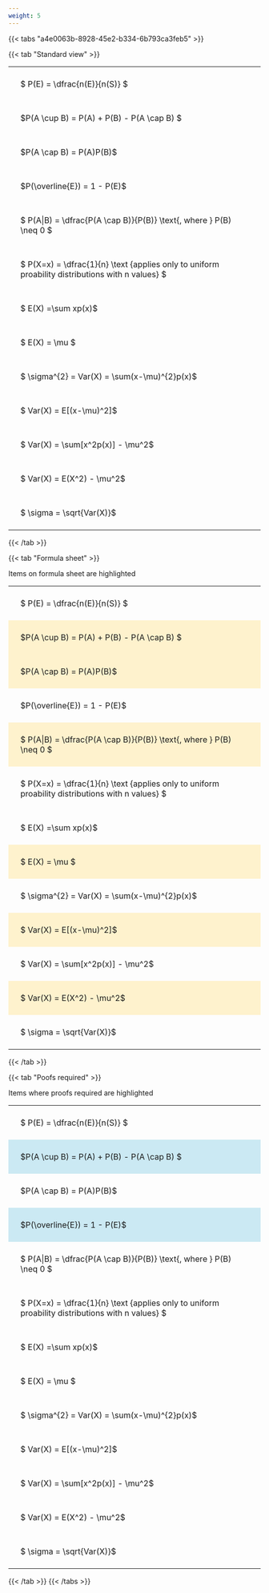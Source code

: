 ```yaml
---
weight: 5
---
```


{{< tabs "a4e0063b-8928-45e2-b334-6b793ca3feb5" >}}

{{< tab "Standard view" >}}

<style type="text/css">
#T_7fdb8 th.col_heading {
  text-align: left;
  font-size: 1em;
}
#T_7fdb8 td {
  text-align: left;
  font-size: 1em;
  padding: 1.5em;
}
</style>
<table id="T_7fdb8">
  <thead>
  </thead>
  <tbody>
    <tr>
      <td id="T_7fdb8_row0_col0" class="data row0 col0" >$ P(E) = \dfrac{n(E)}{n(S)} $</td>
    </tr>
    <tr>
      <td id="T_7fdb8_row1_col0" class="data row1 col0" >$P(A \cup B) = P(A) + P(B) - P(A \cap B) $</td>
    </tr>
    <tr>
      <td id="T_7fdb8_row2_col0" class="data row2 col0" >$P(A \cap B)  = P(A)P(B)$</td>
    </tr>
    <tr>
      <td id="T_7fdb8_row3_col0" class="data row3 col0" >$P(\overline{E}) = 1 - P(E)$</td>
    </tr>
    <tr>
      <td id="T_7fdb8_row4_col0" class="data row4 col0" >$ P(A|B) = \dfrac{P(A \cap B)}{P(B)} \text{, where } P(B) \neq 0 $</td>
    </tr>
    <tr>
      <td id="T_7fdb8_row5_col0" class="data row5 col0" >$ P(X=x) =  \dfrac{1}{n} 
\text {applies only to uniform proability distributions with n values} $</td>
    </tr>
    <tr>
      <td id="T_7fdb8_row6_col0" class="data row6 col0" >$ E(X) =\sum xp(x)$</td>
    </tr>
    <tr>
      <td id="T_7fdb8_row7_col0" class="data row7 col0" >$ E(X) = \mu $</td>
    </tr>
    <tr>
      <td id="T_7fdb8_row8_col0" class="data row8 col0" >$ \sigma^{2} = Var(X) = \sum(x-\mu)^{2}p(x)$</td>
    </tr>
    <tr>
      <td id="T_7fdb8_row9_col0" class="data row9 col0" >$ Var(X) = E[(x-\mu)^2]$</td>
    </tr>
    <tr>
      <td id="T_7fdb8_row10_col0" class="data row10 col0" >$ Var(X) = \sum[x^2p(x)] - \mu^2$</td>
    </tr>
    <tr>
      <td id="T_7fdb8_row11_col0" class="data row11 col0" >$ Var(X) = E(X^2) - \mu^2$</td>
    </tr>
    <tr>
      <td id="T_7fdb8_row12_col0" class="data row12 col0" >$ \sigma = \sqrt{Var(X)}$</td>
    </tr>
  </tbody>
</table>
{{< /tab >}}

{{< tab "Formula sheet" >}}

Items on formula sheet are highlighted 
<br>
<style type="text/css">
#T_53b31 th.col_heading {
  text-align: left;
  font-size: 1em;
}
#T_53b31 td {
  text-align: left;
  font-size: 1em;
  padding: 1.5em;
}
#T_53b31_row0_col0, #T_53b31_row3_col0, #T_53b31_row5_col0, #T_53b31_row6_col0, #T_53b31_row8_col0, #T_53b31_row10_col0, #T_53b31_row12_col0 {
  background-color: rgba(0,0,0,0);
}
#T_53b31_row1_col0, #T_53b31_row2_col0, #T_53b31_row4_col0, #T_53b31_row7_col0, #T_53b31_row9_col0, #T_53b31_row11_col0 {
  background-color: rgba(255,194,10, 0.2);
}
</style>
<table id="T_53b31">
  <thead>
  </thead>
  <tbody>
    <tr>
      <td id="T_53b31_row0_col0" class="data row0 col0" >$ P(E) = \dfrac{n(E)}{n(S)} $</td>
    </tr>
    <tr>
      <td id="T_53b31_row1_col0" class="data row1 col0" >$P(A \cup B) = P(A) + P(B) - P(A \cap B) $</td>
    </tr>
    <tr>
      <td id="T_53b31_row2_col0" class="data row2 col0" >$P(A \cap B)  = P(A)P(B)$</td>
    </tr>
    <tr>
      <td id="T_53b31_row3_col0" class="data row3 col0" >$P(\overline{E}) = 1 - P(E)$</td>
    </tr>
    <tr>
      <td id="T_53b31_row4_col0" class="data row4 col0" >$ P(A|B) = \dfrac{P(A \cap B)}{P(B)} \text{, where } P(B) \neq 0 $</td>
    </tr>
    <tr>
      <td id="T_53b31_row5_col0" class="data row5 col0" >$ P(X=x) =  \dfrac{1}{n} 
\text {applies only to uniform proability distributions with n values} $</td>
    </tr>
    <tr>
      <td id="T_53b31_row6_col0" class="data row6 col0" >$ E(X) =\sum xp(x)$</td>
    </tr>
    <tr>
      <td id="T_53b31_row7_col0" class="data row7 col0" >$ E(X) = \mu $</td>
    </tr>
    <tr>
      <td id="T_53b31_row8_col0" class="data row8 col0" >$ \sigma^{2} = Var(X) = \sum(x-\mu)^{2}p(x)$</td>
    </tr>
    <tr>
      <td id="T_53b31_row9_col0" class="data row9 col0" >$ Var(X) = E[(x-\mu)^2]$</td>
    </tr>
    <tr>
      <td id="T_53b31_row10_col0" class="data row10 col0" >$ Var(X) = \sum[x^2p(x)] - \mu^2$</td>
    </tr>
    <tr>
      <td id="T_53b31_row11_col0" class="data row11 col0" >$ Var(X) = E(X^2) - \mu^2$</td>
    </tr>
    <tr>
      <td id="T_53b31_row12_col0" class="data row12 col0" >$ \sigma = \sqrt{Var(X)}$</td>
    </tr>
  </tbody>
</table>
{{< /tab >}}

{{< tab "Poofs required" >}}

Items where proofs required are highlighted 
<br>
<style type="text/css">
#T_d56d8 th.col_heading {
  text-align: left;
  font-size: 1em;
}
#T_d56d8 td {
  text-align: left;
  font-size: 1em;
  padding: 1.5em;
}
#T_d56d8_row0_col0, #T_d56d8_row2_col0, #T_d56d8_row4_col0, #T_d56d8_row5_col0, #T_d56d8_row6_col0, #T_d56d8_row7_col0, #T_d56d8_row8_col0, #T_d56d8_row9_col0, #T_d56d8_row10_col0, #T_d56d8_row11_col0, #T_d56d8_row12_col0 {
  background-color: rgba(0,0,0,0);
}
#T_d56d8_row1_col0, #T_d56d8_row3_col0 {
  background-color: rgba(0,150,200, 0.2);
}
</style>
<table id="T_d56d8">
  <thead>
  </thead>
  <tbody>
    <tr>
      <td id="T_d56d8_row0_col0" class="data row0 col0" >$ P(E) = \dfrac{n(E)}{n(S)} $</td>
    </tr>
    <tr>
      <td id="T_d56d8_row1_col0" class="data row1 col0" >$P(A \cup B) = P(A) + P(B) - P(A \cap B) $</td>
    </tr>
    <tr>
      <td id="T_d56d8_row2_col0" class="data row2 col0" >$P(A \cap B)  = P(A)P(B)$</td>
    </tr>
    <tr>
      <td id="T_d56d8_row3_col0" class="data row3 col0" >$P(\overline{E}) = 1 - P(E)$</td>
    </tr>
    <tr>
      <td id="T_d56d8_row4_col0" class="data row4 col0" >$ P(A|B) = \dfrac{P(A \cap B)}{P(B)} \text{, where } P(B) \neq 0 $</td>
    </tr>
    <tr>
      <td id="T_d56d8_row5_col0" class="data row5 col0" >$ P(X=x) =  \dfrac{1}{n} 
\text {applies only to uniform proability distributions with n values} $</td>
    </tr>
    <tr>
      <td id="T_d56d8_row6_col0" class="data row6 col0" >$ E(X) =\sum xp(x)$</td>
    </tr>
    <tr>
      <td id="T_d56d8_row7_col0" class="data row7 col0" >$ E(X) = \mu $</td>
    </tr>
    <tr>
      <td id="T_d56d8_row8_col0" class="data row8 col0" >$ \sigma^{2} = Var(X) = \sum(x-\mu)^{2}p(x)$</td>
    </tr>
    <tr>
      <td id="T_d56d8_row9_col0" class="data row9 col0" >$ Var(X) = E[(x-\mu)^2]$</td>
    </tr>
    <tr>
      <td id="T_d56d8_row10_col0" class="data row10 col0" >$ Var(X) = \sum[x^2p(x)] - \mu^2$</td>
    </tr>
    <tr>
      <td id="T_d56d8_row11_col0" class="data row11 col0" >$ Var(X) = E(X^2) - \mu^2$</td>
    </tr>
    <tr>
      <td id="T_d56d8_row12_col0" class="data row12 col0" >$ \sigma = \sqrt{Var(X)}$</td>
    </tr>
  </tbody>
</table>
{{< /tab >}}
{{< /tabs >}}